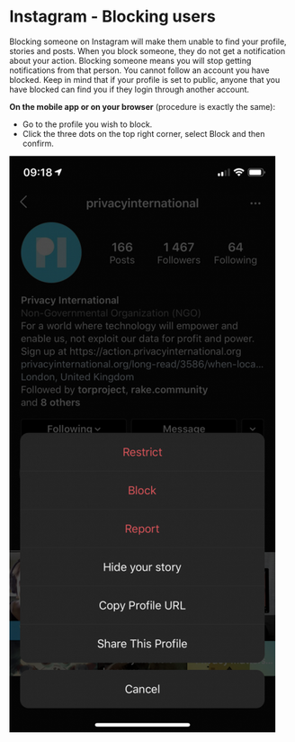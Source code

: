 # Instagram - Blocking users

Blocking someone on Instagram will make them unable to find your profile, stories and posts. When you block someone, they do not get a notification about your action. Blocking someone means you will stop getting notifications from that person. You cannot follow an account you have blocked. Keep in mind that if your profile is set to public, anyone that you have blocked can find you if they login through another account.

**On the mobile app or on your browser** (procedure is exactly the same):

* Go to the profile you wish to block.
* Click the three dots on the top right corner, select Block and then confirm.

![Block user](../images/Instagram/instagram-block-1.png?raw=true)
 